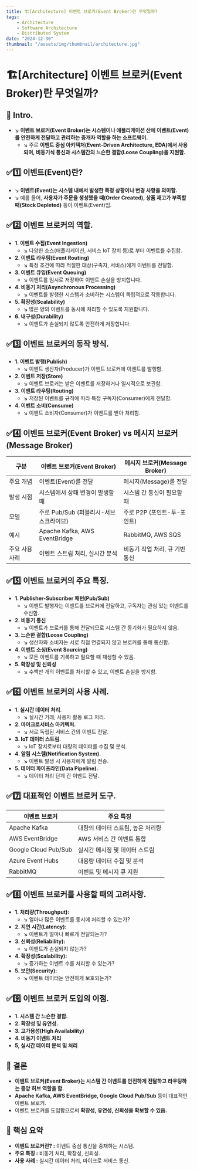 ```yaml
---
title: 🏗️[Architecture] 이벤트 브로커(Event Broker)란 무엇일까?
tags:
    - Architecture
    - Software Architecture
    - Distributed System
date: "2024-12-30"
thumbnail: "/assets/img/thumbnail/architecture.jpg"
---
```


# 🏗️[Architecture] 이벤트 브로커(Event Broker)란 무엇일까?
## 📌 Intro.
- ↘︎ **이벤트 브로커(Event Broker)는 시스템이나 애플리케이션 산에 이벤트(Event)를 안전하게 전달하고 관리하는 중개자 역할을 하는 소프트웨어.**
    - ↘︎ 주로 **이벤트 중심 아키텍처(Event-Driven Architecture, EDA)에서 사용되며, 비동기식 통신과 시스템간의 느슨한 결합(Loose Coupling)을 지원함.**

## ✅1️⃣ 이벤트(Event)란?
- ↘︎ **이벤트(Event)는 시스템 내에서 발생한 특정 상황이나 변경 사항을 의미함.**
- ↘︎ 예를 들어, **사용자가 주문을 생성했을 때(Order Created), 상품 재고가 부족할 때(Stock Depleted)** 등이 이벤트(Event)임.

## ✅2️⃣ 이벤트 브로커의 역할.
- **1. 이벤트 수집(Event Ingestion)**
    - ↘︎ 다양한 소스(애플리케이션, 서비스 IoT 장치 등)로 부터 이벤트를 수집함.
- **2. 이벤트 라우팅(Event Routing)**
    - ↘︎ 특정 조건에 따라 적절한 대상(구족자, 서비스)에게 이벤트를 전달함.
- **3. 이벤트 큐잉(Event Queuing)**
    - ↘︎ 이벤트를 임시로 저장하여 이벤트 손실을 방지합니다.
- **4. 비동기 처리(Asynchronous Processing)**
    - ↘︎ 이벤트를 발행한 시스템과 소비하는 시스템이 독립적으로 작동합니다.
- **5. 확장성(Scalability)**
    - ↘︎ 많은 양의 이벤트를 동시에 처리할 수 있도록 지원합니다.
- **6. 내구성(Durability)**
    - ↘︎ 이벤트가 손실되지 않도록 안전하게 저장합니다.

## ✅3️⃣ 이벤트 브로커의 동작 방식.
- **1. 이벤트 발행(Publish)**
    - ↘︎ 이벤트 생산자(Producer)가 이벤트 브로커에 이벤트를 발행함.
- **2. 이벤트 저장(Store)**
    - ↘︎ 이벤트 브로커는 받은 이벤트를 저장하거나 일시적으로 보관함.
- **3. 이벤트 라우팅(Routing)**
    - ↘︎ 저장된 이벤트를 규칙에 따라 특정 구독자(Consumer)에게 전달함.
- **4. 이벤트 소비(Consume)**
    - ↘︎ 이벤트 소비자(Consumer)가 이벤트를 받아 처리함.

## ✅4️⃣ 이벤트 브로커(Event Broker) vs 메시지 브로커(Message Broker)

| 구분           | 이벤트 브로커(Event Broker)            | 메시지 브로커(Message Broker)  |
| -------------- | -------------------------------------- | ------------------------------ |
| 주요 개념      | 이벤트(Event)를 전달                   | 메시지(Message)를 전달         |
| 발생 시점      | 시스템에서 상태 변경이 발생할 때       | 시스템 간 통신이 필요할 때     |
| 모델           | 주로 Pub/Sub (퍼블리시-서브스크라이브) | 주로 P2P (포인트-투-포인트)    |
| 예시           | Apache Kafka, AWS EventBridge          | RabbitMQ, AWS SQS              |
| 주요 사용 사례 | 이벤트 스트림 처리, 실시간 분석        | 비동기 작업 처리, 큐 기반 통신 |

## ✅5️⃣ 이벤트 브로커의 주요 특징.
- **1. Publisher-Subscriber 패턴(Pub/Sub)**
    - ↘︎ 이벤트 발행자는 이벤트를 브로커에 전달하고, 구독자는 관심 있는 이벤트를 수신함.
- **2. 비동기 통신**
    - ↘︎ 이벤트가 브로커를 통해 전달되므로 시스템 간 동기화가 필요하지 않음.
- **3. 느슨한 결합(Loose Coupling)**
    - ↘︎ 생산자와 소비자는 서로 직접 연결되지 않고 브로커를 통해 통신함.
- **4. 이벤트 소싱(Event Sourcing)**
    - ↘︎ 모든 이벤트를 기록하고 필요할 때 재생할 수 있음.
- **5. 확장성 및 신뢰성**
    - ↘︎ 수백만 개의 이벤트를 처리할 수 있고, 이벤트 손실을 방지함.

## ✅6️⃣ 이벤트 브로커의 사용 사례.
- **1. 실시간 데이터 처리.**
    - ↘︎ 실시간 거래, 사용자 활동 로그 처리.
- **2. 마이크로서비스 아키텍처.**
    - ↘︎ 서로 독립된 서비스 간의 이벤트 전달.
- **3. IoT 데이터 스트림.**
    - ↘︎ IoT 장치로부터 대량의 데이터를 수집 및 분석.
- **4. 알림 시스템(Notification System).**
    - ↘︎ 이벤트 발생 시 사용자에게 알림 전송.
- **5. 데이터 파이프라인(Data Pipeline).**
    - ↘︎ 데이터 처리 단계 간 이벤트 전달.

## ✅7️⃣ 대표적인 이벤트 브로커 도구.

| 이벤트 브로커        | 주요 특징                         |
| -------------------- | --------------------------------- |
| Apache Kafka         | 대량의 데이터 스트림, 높은 처리량 |
| AWS EventBridge      | AWS 서비스 간 이벤트 통합         |
| Google Cloud Pub/Sub | 실시간 메시징 및 데이터 스트림    |
| Azure Event Hubs     | 대용량 데이터 수집 및 분석        |
| RabbitMQ             | 이벤트 및 메시지 큐 지원          |

## ✅8️⃣ 이벤트 브로커를 사용할 때의 고려사항.
- **1. 처리량(Throughput):**
    - ↘︎ 얼마나 많은 이벤트를 동시에 처리할 수 있는가?
- **2. 지연 시간(Latency):**
    - ↘︎ 이벤트가 얼마나 빠르게 전달되는가?
- **3. 신뢰성(Reliability):**
    - ↘︎ 이벤트가 손실되지 않는가?
- **4. 확장성(Scalability):**
    - ↘︎ 증가하는 이벤트 수를 처리할 수 있는가?
- **5. 보안(Security):**
    - ↘︎ 이벤트 데이터는 안전하게 보호되는가?

## ✅9️⃣ 이벤트 브로커 도입의 이점.
- **1. 시스템 간 느슨한 결합.**
- **2. 확장성 및 유연성.**
- **3. 고가용성(High Availability)**
- **4. 비동기 이벤트 처리**
- **5, 실시간 데이터 분석 및 처리**

## 🚀 결론
- **이벤트 브로커(Event Broker)는 시스템 간 이벤트를 안전하게 전달하고 라우팅하는 중앙 허브 역할을 함.**
- **Apache Kafka, AWS EventBridge, Google Cloud Pub/Sub** 등이 대표적인 이벤트 브로커.
- 이벤트 브로커를 도입함으로써 **확장성, 유연성, 신뢰성을 확보할 수 있음.**

## 🔑 핵심 요약
- **이벤트 브로커란? :** 이벤트 중심 통신을 중재하는 시스템.
- **주요 특징 :** 비동기 처리, 확장성, 신뢰성.
- **사용 사례 :** 실시간 데이터 처리, 마이크로 서비스 통신.
